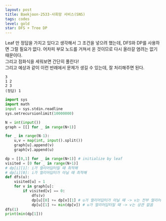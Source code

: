 ```yaml
---
layout: post
title: Baekjoon-2533-사회망 서비스(SNS)
tags: codes
level: gold
star: DFS + Tree DP
---
```


Leaf 만 정답을 가지고 있다고 생각해서 그 조건을 넣으려 했는데, DFS와 DP를 사용하면 그럴 필요가 없다. 어차피 부모 노드를 거쳐서 온 것이므로 다시 올라갈 염려는 없기 때문이다.  
그리고 점화식을 세워보면 간단히 풀린다!  
그리고 예상과 같이 이런 반례에서 문제가 생길 수 있는데, 잘 처리해주면 된다.

```
3
1 2
2 3
(정답) 1
```

```python
import sys
import math
input = sys.stdin.readline
sys.setrecursionlimit(10000000)

N = int(input())
graph = [[] for _ in range(N+1)]

for _ in range(N-1):
    u,v = map(int, input().split())
    graph[u].append(v)
    graph[v].append(u)

dp = [[0,1] for _ in range(N+1)] # initialize by leaf
visited = [0 for _ in range(N+1)]
# dp[i][1]: i가 얼리어답터일 때 최적해
# dp[i][0]: i가 얼리어답터가 아닐 때 최적해
def dfs(u):
    visited[u] = 1
    for v in graph[u]:
        if visited[v] == 0:
            dfs(v)
            dp[u][0] += dp[v][1] # u가 얼리어답터가 아닐 때 -> v는 전부 얼리어답터
            dp[u][1] += min(dp[v]) # u가 얼리어답터일 때 -> v는 상관 없음
dfs(1)
print(min(dp[1]))
```